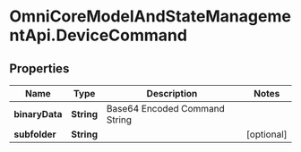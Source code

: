 # OmniCoreModelAndStateManagementApi.DeviceCommand

## Properties

Name | Type | Description | Notes
------------ | ------------- | ------------- | -------------
**binaryData** | **String** | Base64 Encoded Command String | 
**subfolder** | **String** |  | [optional] 


